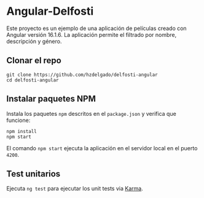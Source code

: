 # Angular-Delfosti

Este proyecto es un ejemplo de una aplicación de películas creado con Angular versión 16.1.6. La aplicación permite el filtrado por nombre, descripción y género.

## Clonar el repo
```shell
git clone https://github.com/hzdelgado/delfosti-angular
cd delfosti-angular
```

## Instalar paquetes NPM
Instala los paquetes `npm` descritos en el `package.json` y verifica que funcione:
```shell
npm install
npm start
```
El comando `npm start` ejecuta la aplicación en el servidor local en el puerto `4200`.

## Test unitarios 

Ejecuta `ng test` para ejecutar los unit tests via [Karma](https://karma-runner.github.io).
